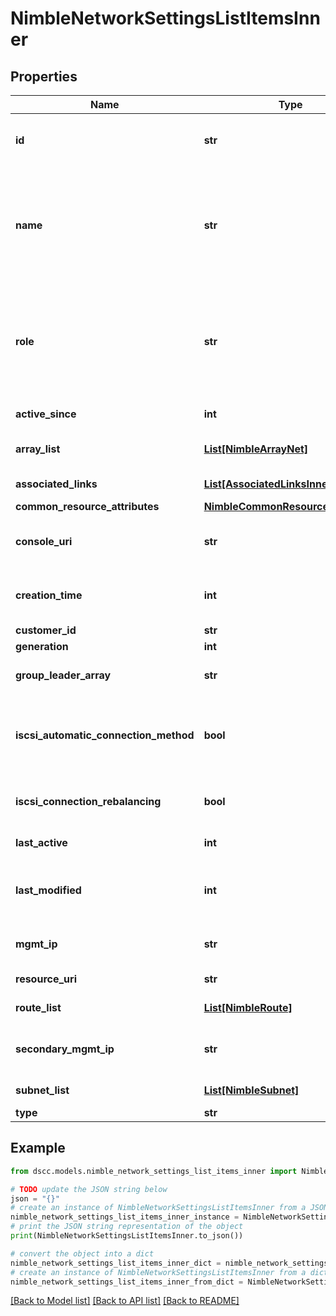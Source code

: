 # NimbleNetworkSettingsListItemsInner


## Properties

Name | Type | Description | Notes
------------ | ------------- | ------------- | -------------
**id** | **str** | Identifier for network settings. &#x60;Filter&#x60; | [optional] 
**name** | **str** | Name of the network configuration. Possible values: &#39;active&#39;, &#39;backup&#39;, &#39;draft&#39;. &#x60;Filter, Sort&#x60; | [optional] 
**role** | **str** | Role of network configuration. Possible values: &#39;active&#39;, &#39;backup&#39;, &#39;draft&#39;.  &#x60;Filter, Sort&#x60; | [optional] 
**active_since** | **int** | Start time of activity. | [optional] 
**array_list** | [**List[NimbleArrayNet]**](NimbleArrayNet.md) | List of array network configs. | [optional] 
**associated_links** | [**List[AssociatedLinksInner]**](AssociatedLinksInner.md) | Associated Links Details | [optional] 
**common_resource_attributes** | [**NimbleCommonResourceAttributes**](NimbleCommonResourceAttributes.md) |  | [optional] 
**console_uri** | **str** | consoleUri for detailed storage object | [optional] 
**creation_time** | **int** | Time when this net configuration was created. | [optional] 
**customer_id** | **str** | customerId | [optional] 
**generation** | **int** | generation | [optional] 
**group_leader_array** | **str** | Name of the group leader array. | [optional] 
**iscsi_automatic_connection_method** | **bool** | Indicates whether automatic connection method is enabled. | [optional] 
**iscsi_connection_rebalancing** | **bool** | Indicates whether rebalancing is enabled. | [optional] 
**last_active** | **int** | Time of last activity. | [optional] 
**last_modified** | **int** | Time when this network configuration was last modified. | [optional] 
**mgmt_ip** | **str** | Management IP address for the Group. | [optional] 
**resource_uri** | **str** | Link to the object URI | [optional] 
**route_list** | [**List[NimbleRoute]**](NimbleRoute.md) | List of static routes. | [optional] 
**secondary_mgmt_ip** | **str** | Secondary management IP address for the Group. | [optional] 
**subnet_list** | [**List[NimbleSubnet]**](NimbleSubnet.md) | List of subnet configs. | [optional] 
**type** | **str** | type | [optional] 

## Example

```python
from dscc.models.nimble_network_settings_list_items_inner import NimbleNetworkSettingsListItemsInner

# TODO update the JSON string below
json = "{}"
# create an instance of NimbleNetworkSettingsListItemsInner from a JSON string
nimble_network_settings_list_items_inner_instance = NimbleNetworkSettingsListItemsInner.from_json(json)
# print the JSON string representation of the object
print(NimbleNetworkSettingsListItemsInner.to_json())

# convert the object into a dict
nimble_network_settings_list_items_inner_dict = nimble_network_settings_list_items_inner_instance.to_dict()
# create an instance of NimbleNetworkSettingsListItemsInner from a dict
nimble_network_settings_list_items_inner_from_dict = NimbleNetworkSettingsListItemsInner.from_dict(nimble_network_settings_list_items_inner_dict)
```
[[Back to Model list]](../README.md#documentation-for-models) [[Back to API list]](../README.md#documentation-for-api-endpoints) [[Back to README]](../README.md)


